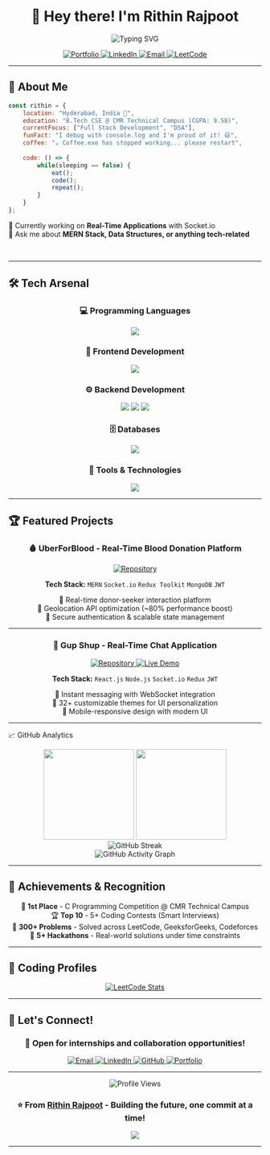 
<div align="center">

# 👋 Hey there! I'm Rithin Rajpoot

<img src="https://readme-typing-svg.herokuapp.com?font=Fira+Code&size=32&duration=2800&pause=2000&color=A9FEF7&center=true&vCenter=true&width=940&lines=Full+Stack+Developer;MERN+Stack+Enthusiast;Problem+Solver" alt="Typing SVG" /> 

<p align="center">
  <a href="https://rithin-portfolio.vercel.app">
    <img src="https://img.shields.io/badge/🌐_Portfolio-purple?style=for-the-badge&logoColor=white&labelColor=black" alt="Portfolio" />
  </a>
  <a href="https://linkedin.com/in/rithin-rajpoot">
    <img src="https://img.shields.io/badge/💼_LinkedIn-blue?style=for-the-badge&logoColor=white&labelColor=black" alt="LinkedIn" />
  </a>
  <a href="mailto:rajpootrithin@gmail.com">
    <img src="https://img.shields.io/badge/📧_Email-white?style=for-the-badge&logoColor=white&labelColor=black" alt="Email" />
  </a>
  <a href="https://leetcode.com/u/rithin_rajpoot/">
    <img src="https://img.shields.io/badge/🧩_LeetCode-black?style=for-the-badge&logoColor=white&labelColor=black" alt="LeetCode" />
  </a>
</p>

</div>

---

## 🚀 About Me

<!-- <img align="right" alt="Coding" width="400" height="400" src="https://cdn.dribbble.com/users/1162077/screenshots/3848914/programmer.gif"> -->

```javascript
const rithin = {
    location: "Hyderabad, India 📍",
    education: "B.Tech CSE @ CMR Technical Campus (CGPA: 9.58)",
    currentFocus: ["Full Stack Development", "DSA"],
    funFact: "I debug with console.log and I'm proud of it! 😄",
    coffee: "☕ Coffee.exe has stopped working... please restart",
    
    code: () => {
        while(sleeping == false) {
            eat();
            code();
            repeat();
        }
    }
};
```

🔭 Currently working on **Real-Time Applications** with Socket.io  
💬 Ask me about **MERN Stack, Data Structures, or anything tech-related**  

<br clear="both">

---

## 🛠️ Tech Arsenal

<div align="center">

### 💻 Programming Languages
<p>
  <img src="https://skillicons.dev/icons?i=js,ts,java,python,c&theme=dark" />
</p>

### 🎨 Frontend Development
<p>
  <img src="https://skillicons.dev/icons?i=react,nextjs,redux,tailwind,html,css&theme=dark" />
</p>

### ⚙️ Backend Development
<p>
  <img src="https://skillicons.dev/icons?i=nodejs,express&theme=dark" />
  <img src="https://img.shields.io/badge/Socket.io-black?style=for-the-badge&logo=socket.io&logoColor=white" />
  <img src="https://img.shields.io/badge/JWT-000000?style=for-the-badge&logo=JSON%20web%20tokens&logoColor=white" />
</p>

### 🗄️ Databases
<p>
  <img src="https://skillicons.dev/icons?i=mongodb,mysql&theme=dark" />
</p>

### 🔧 Tools & Technologies
<p>
  <img src="https://skillicons.dev/icons?i=git,github,vscode,postman&theme=dark" />
</p>

</div>

---

## 🏆 Featured Projects

<div align="center">

### 🩸 UberForBlood - Real-Time Blood Donation Platform
<p>
  <a href="https://github.com/rithin-rajpoot/uberforblood">
    <img src="https://img.shields.io/badge/📂_Repository-181717?style=for-the-badge&logo=github&logoColor=white" alt="Repository" />
  </a>
</p>

**Tech Stack:** `MERN` `Socket.io` `Redux Toolkit` `MongoDB` `JWT`

🔹 Real-time donor-seeker interaction platform  
🔹 Geolocation API optimization (~80% performance boost)  
🔹 Secure authentication & scalable state management  

---

### 💬 Gup Shup - Real-Time Chat Application
<p>
  <a href="https://github.com/rithin-rajpoot/gupshup">
    <img src="https://img.shields.io/badge/📂_Repository-181717?style=for-the-badge&logo=github&logoColor=white" alt="Repository" />
  </a>
  <a href="https://chat-app-bhh8.vercel.app">
    <img src="https://img.shields.io/badge/🚀_Live_Demo-00C7B7?style=for-the-badge&logo=vercel&logoColor=white" alt="Live Demo" />
  </a>
</p>

**Tech Stack:** `React.js` `Node.js` `Socket.io` `Redux` `JWT`

🔹 Instant messaging with WebSocket integration  
🔹 32+ customizable themes for UI personalization  
🔹 Mobile-responsive design with modern UI  

</div>

---

📈 GitHub Analytics
<div align="center">
  <img height="180em" src="https://github-readme-stats.vercel.app/api?username=rithin-rajpoot&show_icons=true&theme=tokyonight&include_all_commits=true&count_private=true&cache_seconds=86400"/>
  <img height="180em" src="https://github-readme-stats.vercel.app/api/top-langs/?username=rithin-rajpoot&layout=compact&langs_count=8&theme=tokyonight&cache_seconds=86400"/>
</div>

<div align="center">
  <img src="https://github-readme-streak-stats.herokuapp.com/?user=rithin-rajpoot&theme=tokyonight" alt="GitHub Streak"/>
</div>


<div align="center">
  <img src="https://github-readme-activity-graph.vercel.app/graph?username=rithin-rajpoot&theme=tokyo-night&bg_color=1a1b27&color=628fdb&line=628fdb&point=ffffff&area_color=1a1b27&area=true&hide_border=true" alt="GitHub Activity Graph"/>
</div>

---

## 🏅 Achievements & Recognition

<div align="center">

🥇 **1st Place** - C Programming Competition @ CMR Technical Campus  
🏆 **Top 10** - 5+ Coding Contests (Smart Interviews)  
🧩 **300+ Problems** - Solved across LeetCode, GeeksforGeeks, Codeforces  
🚀 **5+ Hackathons** - Real-world solutions under time constraints  

</div>

---

## 🎯 Coding Profiles

<div align="center">

[![LeetCode Stats](https://leetcard.jacoblin.cool/rithin_rajpoot?theme=dark&font=Karma&ext=contest)]([https://leetcode.com/rithin_rajpoot](https://leetcode.com/u/rithin_rajpoot/)/)

</div>

---

## 🤝 Let's Connect!

<div align="center">

### 💼 Open for internships and collaboration opportunities!

<p>
  <a href="mailto:rajpootrithin@gmail.com">
    <img src="https://img.shields.io/badge/📧_Email_Me-EA4335?style=for-the-badge&logo=gmail&logoColor=white&labelColor=black" alt="Email" />
  </a>
  <a href="https://linkedin.com/in/rithin-rajpoot">
    <img src="https://img.shields.io/badge/💼_LinkedIn-0A66C2?style=for-the-badge&logo=linkedin&logoColor=white&labelColor=black" alt="LinkedIn" />
  </a>
  <a href="https://github.com/rithin-rajpoot">
    <img src="https://img.shields.io/badge/🐙_GitHub-181717?style=for-the-badge&logo=github&logoColor=white&labelColor=black" alt="GitHub" />
  </a>
  <a href="https://rithin-portfolio.vercel.app">
    <img src="https://img.shields.io/badge/🌐_Portfolio-FF6B6B?style=for-the-badge&logo=safari&logoColor=white&labelColor=black" alt="Portfolio" />
  </a>
</p>

---

<img src="https://komarev.com/ghpvc/?username=rithin-rajpoot&label=👁️%20Profile%20Views&color=blueviolet&style=for-the-badge" alt="Profile Views"/>

### ⭐ From [Rithin Rajpoot](https://github.com/rithin-rajpoot) - Building the future, one commit at a time!

</div>
<div align="center">
<img src="https://capsule-render.vercel.app/api?type=waving&color=gradient&height=100&section=footer&text=Thanks%20for%20visiting!&fontSize=16&fontAlignY=65&&descAlignY=51&descAlign=62"/>
</div>











<!--



---
-->
<!-- ## 📚 Currently Exploring

```yaml
Learning:
  - DevOps & CI/CD Pipelines
  - Cloud Technologies (AWS/Azure)
  - Microservices Architecture
  - Docker & Kubernetes
  - System Design

Next Goals:
  - Contribute to Open Source Projects
  - Build Scalable Microservices
  - Master Cloud Deployment
  - Explore Machine Learning
```
-->
---




